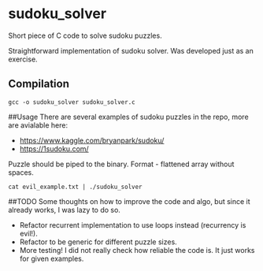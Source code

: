# sudoku_solver
Short piece of C code to solve sudoku puzzles.

Straightforward implementation of sudoku solver. Was developed just as an exercise.

## Compilation
```
gcc -o sudoku_solver sudoku_solver.c
```

##Usage
There are several examples of sudoku puzzles in the repo, more are avialable here:

* https://www.kaggle.com/bryanpark/sudoku/
* https://1sudoku.com/

Puzzle should be piped to the binary. Format - flattened array without spaces.

```
cat evil_example.txt | ./sudoku_solver
```

##TODO
Some thoughts on how to improve the code and algo, but since it already works, I was lazy to do so.

* Refactor recurrent implementation to use loops instead (recurrency is evil!).
* Refactor to be generic for different puzzle sizes.
* More testing! I did not really check how reliable the code is. It just works for given examples.
